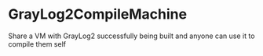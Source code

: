 # GrayLog2CompileMachine
Share a VM with GrayLog2  successfully being built and anyone can use it to compile them self
